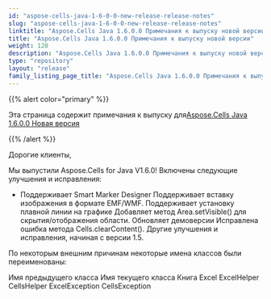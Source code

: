 ```yaml
---
id: "aspose-cells-java-1-6-0-0-new-release-release-notes"
slug: "aspose-cells-java-1-6-0-0-new-release-release-notes"
linktitle: "Aspose.Cells Java 1.6.0.0 Примечания к выпуску новой версии"
title: "Aspose.Cells Java 1.6.0.0 Примечания к выпуску новой версии"
weight: 120
description: "Aspose.Cells Java 1.6.0.0 Примечания к выпуску новой версии – the latest updates and fixes."
type: "repository"
layout: "release"
family_listing_page_title: "Aspose.Cells Java 1.6.0.0 Примечания к выпуску новой версии"
---
```

{{% alert color="primary" %}} 

 Эта страница содержит примечания к выпуску для[Aspose.Cells Java 1.6.0.0 Новая версия](https://releases.aspose.com/cells/java/new-releases/aspose.cells-java-1.6.0.0-new-release/)

{{% /alert %}} 

 Дорогие клиенты,

 Мы выпустили Aspose.Cells for Java V1.6.0! Включены следующие улучшения и исправления:

- Поддерживает Smart Marker Designer
 Поддерживает вставку изображения в формате EMF/WMF.
 Поддерживает установку плавной линии на графике
Добавляет метод Area.setVisible() для скрытия/отображения области.
 Обновляет демоверсии
 Исправлена ошибка метода Cells.clearContent().
 Другие улучшения и исправления, начиная с версии 1.5.

 По некоторым внешним причинам некоторые имена классов были переименованы:

 Имя предыдущего класса Имя текущего класса Книга Excel ExcelHelper CellsHelper ExcelException CellsException




